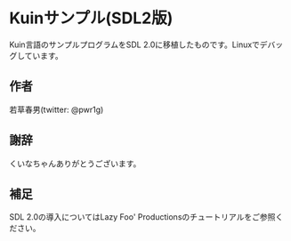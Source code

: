 # Kuinサンプル(SDL2版)

Kuin言語のサンプルプログラムをSDL 2.0に移植したものです。Linuxでデバッグしています。

## 作者

若草春男(twitter: @pwr1g)

## 謝辞

くいなちゃんありがとうございます。

## 補足

SDL 2.0の導入についてはLazy Foo' Productionsのチュートリアルをご参照ください。

